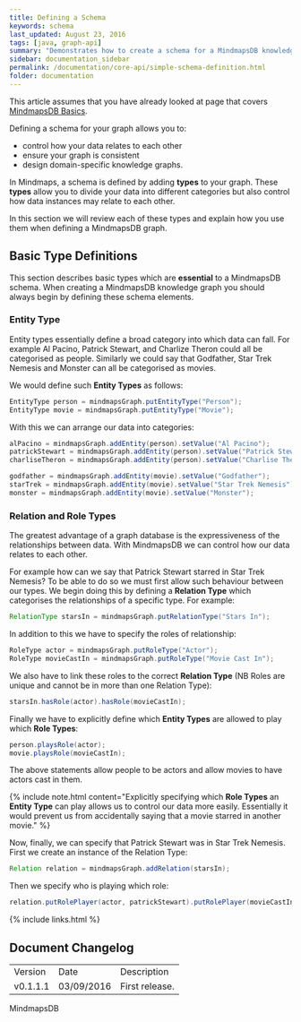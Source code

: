 ```yaml
---
title: Defining a Schema
keywords: schema
last_updated: August 23, 2016
tags: [java, graph-api]
summary: "Demonstrates how to create a schema for a MindmapsDB knowledge graph."
sidebar: documentation_sidebar
permalink: /documentation/core-api/simple-schema-definition.html
folder: documentation
---
```


This article assumes that you have already looked at page that covers [MindmapsDB Basics](../the-basics/mindmaps-basics.html).


Defining a schema for your graph allows you to:

* control how your data relates to each other
* ensure your graph is consistent
* design domain-specific knowledge graphs.

In Mindmaps, a schema is defined by adding **types** to your graph.
These **types** allow you to divide your data into different categories but also control how data instances may relate to each other.

In this section we will review each of these types and explain how you use them when defining a MindmapsDB graph.

## Basic Type Definitions

This section describes basic types which are **essential** to a MindmapsDB schema.
When creating a MindmapsDB knowledge graph you should always begin by defining these schema elements.

### Entity Type

Entity types essentially define a broad category into which data can fall. For example Al Pacino, Patrick Stewart,
and Charlize Theron could all be categorised as people.
Similarly we could say that Godfather, Star Trek Nemesis and Monster can all be categorised as movies.

We would define such **Entity Types** as follows:

```java
EntityType person = mindmapsGraph.putEntityType("Person");
EntityType movie = mindmapsGraph.putEntityType("Movie");
```

With this we can arrange our data into categories:

```java
alPacino = mindmapsGraph.addEntity(person).setValue("Al Pacino");
patrickStewart = mindmapsGraph.addEntity(person).setValue("Patrick Stewart");
charliseTheron = mindmapsGraph.addEntity(person).setValue("Charlise Theron");

godfather = mindmapsGraph.addEntity(movie).setValue("Godfather");
starTrek = mindmapsGraph.addEntity(movie).setValue("Star Trek Nemesis");
monster = mindmapsGraph.addEntity(movie).setValue("Monster");
```

### Relation and Role Types

The greatest advantage of a graph database is the expressiveness of the relationships between data.
With MindmapsDB we can control how our data relates to each other.

For example how can we say that Patrick Stewart starred in Star Trek Nemesis?
To be able to do so we must first allow such behaviour between our types.
We begin doing this by defining a **Relation Type** which categorises the relationships of a specific type.
For example:

```java
RelationType starsIn = mindmapsGraph.putRelationType("Stars In");
```

In addition to this we have to specify the roles of relationship:

```java
RoleType actor = mindmapsGraph.putRoleType("Actor");
RoleType movieCastIn = mindmapsGraph.putRoleType("Movie Cast In");
```

We also have to link these roles to the correct **Relation Type** (NB Roles are unique and cannot be in more than one
Relation Type):


```java
starsIn.hasRole(actor).hasRole(movieCastIn);
```

Finally we have to explicitly define which **Entity Types** are allowed to play which **Role Types**:

```java
person.playsRole(actor);
movie.playsRole(movieCastIn);
```

The above statements allow people to be actors and allow movies to have actors cast in them.

{% include note.html content="Explicitly specifying which **Role Types** an **Entity Type** can play allows us to control our data more easily.
Essentially it would prevent us from accidentally saying that a movie starred in another movie." %}

Now, finally, we can specify that Patrick Stewart was in Star Trek Nemesis.
First we create an instance of the Relation Type:


```java
Relation relation = mindmapsGraph.addRelation(starsIn);
```

Then we specify who is playing which role:

```java
relation.putRolePlayer(actor, patrickStewart).putRolePlayer(movieCastIn, startrek);
```

{% include links.html %}

## Document Changelog  


<table>
    <tr>
        <td>Version</td>
        <td>Date</td>
        <td>Description</td>        
    </tr>
        <tr>
        <td>v0.1.1.1</td>
        <td>03/09/2016</td>
        <td>First release.</td>        
    </tr>

</table>MindmapsDB 